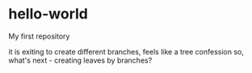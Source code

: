 # hello-world
My first repository

it is exiting to create different branches, feels like a tree confession
so, what's next - creating leaves by branches? 
